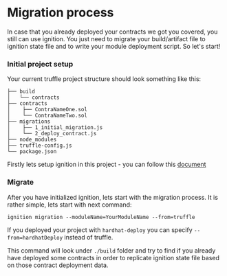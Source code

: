 # Migration process

In case that you already deployed your contracts we got you covered, you still can use ignition. You just need to migrate
your build/artifact file to ignition state file and to write your module deployment script. So let's start!

### Initial project setup

Your current truffle project structure should look something like this:

```
├── build
│   └── contracts
├── contracts
│    ├── ContraNameOne.sol
│    └── ContraNameTwo.sol
├── migrations
│    ├── 1_initial_migration.js
│    └── 2_deploy_contract.js
├── node_modules
├── truffle-config.js
└── package.json
```

Firstly lets setup ignition in this project - you can follow this [document](../setup_procedure.md)

### Migrate

After you have initialized ignition, lets start with the migration process. It is rather simple, lets start with next
command:

```
ignition migration --moduleName=YourModuleName --from=truffle
```

If you deployed your project with `hardhat-deploy` you can specify `--from=hardhatDeploy` instead of truffle.

This command will look under `./build` folder and try to find if you already have deployed some contracts in order to
replicate ignition state file based on those contract deployment data.
